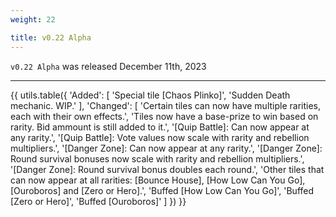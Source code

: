 ```yaml
---
weight: 22

title: v0.22 Alpha
---
```


`v0.22 Alpha` was released December 11th, 2023

----

{{ utils.table({
    'Added': [
        'Special tile [Chaos Plinko]',
        'Sudden Death mechanic. WIP.'
    ],
    'Changed': [
        'Certain tiles can now have multiple rarities, each with their own effects.',
        'Tiles now have a base-prize to win based on rarity. Bid ammount is still added to it.',
        '[Quip Battle]: Can now appear at any rarity.',
        '[Quip Battle]: Vote values now scale with rarity and rebellion multipliers.',
        '[Danger Zone]: Can now appear at any rarity.',
        '[Danger Zone]: Round survival bonuses now scale with rarity and rebellion multipliers.',
        '[Danger Zone]: Round survival bonus doubles each round.',
        'Other tiles that can now appear at all rarities: [Bounce House], [How Low Can You Go], [Ouroboros] and [Zero or Hero].',
        'Buffed [How Low Can You Go]',
        'Buffed [Zero or Hero]',
        'Buffed [Ouroboros]'
    ]
}) }}